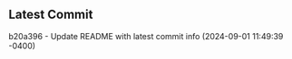 
## Latest Commit
b20a396 - Update README with latest commit info (2024-09-01 11:49:39 -0400) <Yunxi-Zhou>
